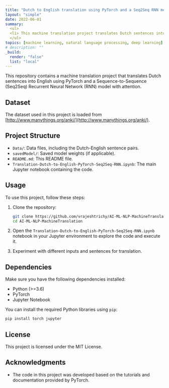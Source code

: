 ```yaml
---
title: "Dutch to English translation using PyTorch and a Seq2Seq RNN model with attention"
layout: "simple"
date: 2022-06-01
summary: 
  <ul>
  <li> This machine translation project translates Dutch sentences into English using PyTorch and a Sequence-to-Sequence (Seq2Seq) Recurrent Neural Network (RNN) model with attention. </li>
  </ul>
topics: [machine learning, natural language processing, deep learning]
# description: ""
_build:
  render: "false"
  list: "local"
---
```


This repository contains a machine translation project that translates Dutch sentences into English using PyTorch and a Sequence-to-Sequence (Seq2Seq) Recurrent Neural Network (RNN) model with attention.

## Dataset

The dataset used in this project is loaded from [http://www.manythings.org/anki/](http://www.manythings.org/anki/).

## Project Structure

- `Data/`: Data files, including the Dutch-English sentence pairs.
- `savedModel/`: Saved model weights (if applicable).
- `README.md`: This README file.
- `Translation-Dutch-to-English-PyTorch-Seq2Seq-RNN.ipynb`: The main Jupyter notebook containing the code.

## Usage

To use this project, follow these steps:

1. Clone the repository:

   ```bash
   git clone https://github.com/vrajeshtrichy/AI-ML-NLP-MachineTranslation.git
   cd AI-ML-NLP-MachineTranslation
   ```

2. Open the `Translation-Dutch-to-English-PyTorch-Seq2Seq-RNN.ipynb` notebook in your Jupyter environment to explore the code and execute it.

3. Experiment with different inputs and sentences for translation.

## Dependencies

Make sure you have the following dependencies installed:

- Python (>=3.6)
- PyTorch
- Jupyter Notebook

You can install the required Python libraries using `pip`:

```bash
pip install torch jupyter
```

## License

This project is licensed under the MIT License.

## Acknowledgments

- The code in this project was developed based on the tutorials and documentation provided by PyTorch.